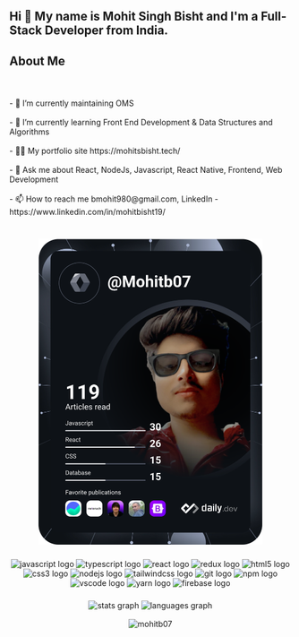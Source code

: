 <h2 align="left">Hi 👋 My name is Mohit Singh Bisht and I'm a Full-Stack Developer from India.</h2>

###

<h2 align="left">About Me</h2>

###

<br clear="both">

<p align="left">- 🔭 I’m currently maintaining OMS<br><br>- 🌱 I’m currently learning Front End Development & Data Structures and Algorithms<br><br>- 👨‍💻 My portfolio site https://mohitsbisht.tech/<br><br>- 💬 Ask me about React, NodeJs, Javascript, React Native, Frontend, Web Development<br><br>- 📫 How to reach me bmohit980@gmail.com, LinkedIn - https://www.linkedin.com/in/mohitbisht19/</p>

###

<br clear="both">
<div align="center">
<a href="https://app.daily.dev/Mohitb07"><img src="./devcard.svg" width="400" alt="Mohit Bisht's Dev Card"/></a>
</div>

###

<div align="center">
  <img src="https://cdn.jsdelivr.net/gh/devicons/devicon/icons/javascript/javascript-original.svg" height="30" width="42" alt="javascript logo"  />
  <img src="https://cdn.jsdelivr.net/gh/devicons/devicon/icons/typescript/typescript-plain.svg" height="30" width="42" alt="typescript logo"  />
  <img src="https://cdn.jsdelivr.net/gh/devicons/devicon/icons/react/react-original.svg" height="30" width="42" alt="react logo"  />
  <img src="https://cdn.jsdelivr.net/gh/devicons/devicon/icons/redux/redux-original.svg" height="30" width="42" alt="redux logo"  />
  <img src="https://cdn.jsdelivr.net/gh/devicons/devicon/icons/html5/html5-original.svg" height="30" width="42" alt="html5 logo"  />
  <img src="https://cdn.jsdelivr.net/gh/devicons/devicon/icons/css3/css3-original.svg" height="30" width="42" alt="css3 logo"  />
  <img src="https://cdn.jsdelivr.net/gh/devicons/devicon/icons/nodejs/nodejs-original.svg" height="30" width="42" alt="nodejs logo"  />
  <img src="https://cdn.jsdelivr.net/gh/devicons/devicon/icons/tailwindcss/tailwindcss-original-wordmark.svg" height="30" width="42" alt="tailwindcss logo"  />
  <img src="https://cdn.jsdelivr.net/gh/devicons/devicon/icons/git/git-original.svg" height="30" width="42" alt="git logo"  />
  <img src="https://cdn.jsdelivr.net/gh/devicons/devicon/icons/npm/npm-original-wordmark.svg" height="30" width="42" alt="npm logo"  />
  <img src="https://cdn.jsdelivr.net/gh/devicons/devicon/icons/vscode/vscode-original.svg" height="30" width="42" alt="vscode logo"  />
  <img src="https://cdn.jsdelivr.net/gh/devicons/devicon/icons/yarn/yarn-original.svg" height="30" width="42" alt="yarn logo"  />
  <img src="https://cdn.jsdelivr.net/gh/devicons/devicon/icons/firebase/firebase-plain.svg" height="30" width="42" alt="firebase logo"  />
</div>

###

<div align="center">
  <img src="https://github-readme-stats.vercel.app/api?hide_title=false&hide_rank=false&show_icons=true&include_all_commits=true&count_private=true&disable_animations=false&theme=vue-dark&locale=en&hide_border=true&username=Mohitb07" height="150" alt="stats graph"  />
  <img src="https://github-readme-stats.vercel.app/api/top-langs?locale=en&hide_title=false&layout=compact&card_width=320&langs_count=5&theme=vue-dark&hide_border=true&username=Mohitb07" height="150" alt="languages graph"  />
  <br clear="both">
  <p><img align="center" src="https://github-readme-streak-stats.herokuapp.com/?user=mohitb07&" alt="mohitb07" /></p>
</div>

###

<br clear="both">
